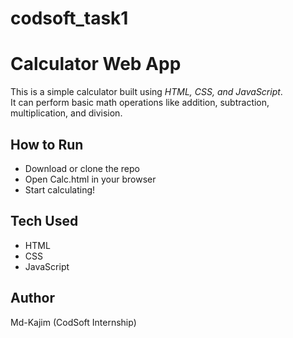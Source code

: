 # codsoft_task1
# Calculator Web App  

This is a simple calculator built using *HTML, CSS, and JavaScript*.  
It can perform basic math operations like addition, subtraction, multiplication, and division.  

## How to Run  
- Download or clone the repo  
- Open Calc.html in your browser  
- Start calculating!  

## Tech Used  
- HTML  
- CSS  
- JavaScript  

## Author  
Md-Kajim (CodSoft Internship)
